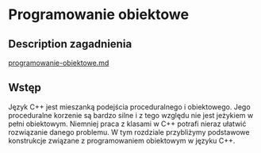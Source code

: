 # Programowanie obiektowe

## Description zagadnienia

[programowanie-obiektowe.md](../../../../algorithms/oop/README.md)

## Wstęp

Język C++ jest mieszanką podejścia proceduralnego i obiektowego.
Jego proceduralne korzenie są bardzo silne i z tego względu nie jest jeżykiem w pełni obiektowym.
Niemniej praca z klasami w C++ potrafi nieraz ułatwić rozwiązanie danego problemu.
W tym rozdziale przybliżymy podstawowe konstrukcje związane z programowaniem obiektowym w języku C++.